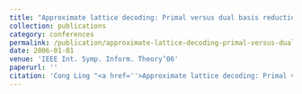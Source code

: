 ```yaml
---
title: "Approximate lattice decoding: Primal versus dual basis reduction"
collection: publications
category: conferences
permalink: /publication/approximate-lattice-decoding-primal-versus-dual-basis-reduction
date: 2006-01-01
venue: 'IEEE Int. Symp. Inform. Theory’06'
paperurl: ''
citation: 'Cong Ling "<a href=''>Approximate lattice decoding: Primal versus dual basis reduction</a>", IEEE Int. Symp. Inform. Theory’06, Seattle, July 2006.'
---
```


